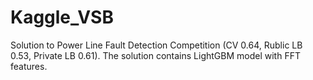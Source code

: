 # Kaggle_VSB
Solution to Power Line Fault Detection Competition (CV 0.64, Rublic LB 0.53, Private LB 0.61).
The solution contains LightGBM model with FFT features.